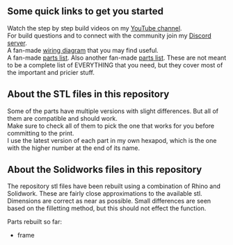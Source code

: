 ## Some quick links to get you started
Watch the step by step build videos on my [YouTube channel](https://www.youtube.com/makeyourpet).  
For build questions and to connect with the community join my [Discord server](https://discord.gg/vb8YWMfBuk).  
A fan-made [wiring diagram](https://github.com/MakeYourPet/hexapod/blob/e17f780375ec515a243fd1f095b08c75c6c67348/wiring-diagram.png) that you may find useful.  
A fan-made [parts list](https://docs.google.com/spreadsheets/d/1jLi3IdmLERsBDhjaqHxFGQgZul_3uq9oj55M1rFG8mY/edit#gid=0). Also another fan-made [parts list](https://docs.google.com/spreadsheets/d/1y--z7EeejWcb-8ooPaIFn3Hulu9dJOcoKyGoxGq8KI8/edit?usp=drivesdk). These are not meant to be a complete list of EVERYTHING that you need, but they cover most of the important and pricier stuff.

## About the STL files in this repository
Some of the parts have multiple versions with slight differences. But all of them are compatible and should work.  
Make sure to check all of them to pick the one that works for you before committing to the print.  
I use the latest version of each part in my own hexapod, which is the one with the higher number at the end of its name.

## About the Solidworks files in this repository
The repository stl files have been rebuilt using a combination of Rhino and Solidwork. These are fairly close approximations to the available stl. 
Dimensions are correct as near as possible. Small differences are seen based on the filletting method, but this should not effect the function.

Parts rebuilt so far:
 - frame

